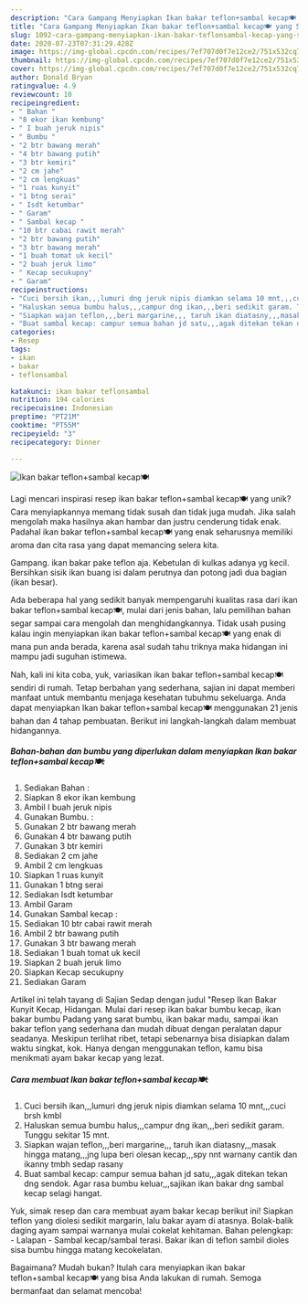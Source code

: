 ```yaml
---
description: "Cara Gampang Menyiapkan Ikan bakar teflon+sambal kecap🍽 yang Sempurna"
title: "Cara Gampang Menyiapkan Ikan bakar teflon+sambal kecap🍽 yang Sempurna"
slug: 1092-cara-gampang-menyiapkan-ikan-bakar-teflonsambal-kecap-yang-sempurna
date: 2020-07-23T07:31:29.428Z
image: https://img-global.cpcdn.com/recipes/7ef707d0f7e12ce2/751x532cq70/ikan-bakar-teflonsambal-kecap🍽-foto-resep-utama.jpg
thumbnail: https://img-global.cpcdn.com/recipes/7ef707d0f7e12ce2/751x532cq70/ikan-bakar-teflonsambal-kecap🍽-foto-resep-utama.jpg
cover: https://img-global.cpcdn.com/recipes/7ef707d0f7e12ce2/751x532cq70/ikan-bakar-teflonsambal-kecap🍽-foto-resep-utama.jpg
author: Donald Bryan
ratingvalue: 4.9
reviewcount: 10
recipeingredient:
- " Bahan "
- "8 ekor ikan kembung"
- " I buah jeruk nipis"
- " Bumbu "
- "2 btr bawang merah"
- "4 btr bawang putih"
- "3 btr kemiri"
- "2 cm jahe"
- "2 cm lengkuas"
- "1 ruas kunyit"
- "1 btng serai"
- " Isdt ketumbar"
- " Garam"
- " Sambal kecap "
- "10 btr cabai rawit merah"
- "2 btr bawang putih"
- "3 btr bawang merah"
- "1 buah tomat uk kecil"
- "2 buah jeruk limo"
- " Kecap secukupny"
- " Garam"
recipeinstructions:
- "Cuci bersih ikan,,,lumuri dng jeruk nipis diamkan selama 10 mnt,,,cuci brsh kmbl"
- "Haluskan semua bumbu halus,,,campur dng ikan,,,beri sedikit garam. Tunggu sekitar 15 mnt."
- "Siapkan wajan teflon,,,beri margarine,,, taruh ikan diatasny,,,masak hingga matang,,,jng lupa beri olesan kecap,,,spy nnt warnany cantik dan ikanny tmbh sedap rasany"
- "Buat sambal kecap: campur semua bahan jd satu,,,agak ditekan tekan dng sendok. Agar rasa bumbu keluar,,,sajikan ikan bakar dng sambal kecap selagi hangat."
categories:
- Resep
tags:
- ikan
- bakar
- teflonsambal

katakunci: ikan bakar teflonsambal 
nutrition: 194 calories
recipecuisine: Indonesian
preptime: "PT21M"
cooktime: "PT55M"
recipeyield: "3"
recipecategory: Dinner

---
```



![Ikan bakar teflon+sambal kecap🍽](https://img-global.cpcdn.com/recipes/7ef707d0f7e12ce2/751x532cq70/ikan-bakar-teflonsambal-kecap🍽-foto-resep-utama.jpg)

Lagi mencari inspirasi resep ikan bakar teflon+sambal kecap🍽 yang unik? Cara menyiapkannya memang tidak susah dan tidak juga mudah. Jika salah mengolah maka hasilnya akan hambar dan justru cenderung tidak enak. Padahal ikan bakar teflon+sambal kecap🍽 yang enak seharusnya memiliki aroma dan cita rasa yang dapat memancing selera kita.

Gampang. ikan bakar pake teflon aja. Kebetulan di kulkas adanya yg kecil. Bersihkan sisik ikan buang isi dalam perutnya dan potong jadi dua bagian (ikan besar).

Ada beberapa hal yang sedikit banyak mempengaruhi kualitas rasa dari ikan bakar teflon+sambal kecap🍽, mulai dari jenis bahan, lalu pemilihan bahan segar sampai cara mengolah dan menghidangkannya. Tidak usah pusing kalau ingin menyiapkan ikan bakar teflon+sambal kecap🍽 yang enak di mana pun anda berada, karena asal sudah tahu triknya maka hidangan ini mampu jadi suguhan istimewa.


Nah, kali ini kita coba, yuk, variasikan ikan bakar teflon+sambal kecap🍽 sendiri di rumah. Tetap berbahan yang sederhana, sajian ini dapat memberi manfaat untuk membantu menjaga kesehatan tubuhmu sekeluarga. Anda dapat menyiapkan Ikan bakar teflon+sambal kecap🍽 menggunakan 21 jenis bahan dan 4 tahap pembuatan. Berikut ini langkah-langkah dalam membuat hidangannya.

<!--inarticleads1-->

##### Bahan-bahan dan bumbu yang diperlukan dalam menyiapkan Ikan bakar teflon+sambal kecap🍽:

1. Sediakan  Bahan :
1. Siapkan 8 ekor ikan kembung
1. Ambil  I buah jeruk nipis
1. Gunakan  Bumbu. :
1. Gunakan 2 btr bawang merah
1. Gunakan 4 btr bawang putih
1. Gunakan 3 btr kemiri
1. Sediakan 2 cm jahe
1. Ambil 2 cm lengkuas
1. Siapkan 1 ruas kunyit
1. Gunakan 1 btng serai
1. Sediakan  Isdt ketumbar
1. Ambil  Garam
1. Gunakan  Sambal kecap :
1. Sediakan 10 btr cabai rawit merah
1. Ambil 2 btr bawang putih
1. Gunakan 3 btr bawang merah
1. Sediakan 1 buah tomat uk kecil
1. Siapkan 2 buah jeruk limo
1. Siapkan  Kecap secukupny
1. Sediakan  Garam


Artikel ini telah tayang di Sajian Sedap dengan judul &#34;Resep Ikan Bakar Kunyit Kecap, Hidangan. Mulai dari resep ikan bakar bumbu kecap, ikan bakar bumbu Padang yang sarat bumbu, ikan bakar madu, sampai ikan bakar teflon yang sederhana dan mudah dibuat dengan peralatan dapur seadanya. Meskipun terlihat ribet, tetapi sebenarnya bisa disiapkan dalam waktu singkat, kok. Hanya dengan menggunakan teflon, kamu bisa menikmati ayam bakar kecap yang lezat. 

<!--inarticleads2-->

##### Cara membuat Ikan bakar teflon+sambal kecap🍽:

1. Cuci bersih ikan,,,lumuri dng jeruk nipis diamkan selama 10 mnt,,,cuci brsh kmbl
1. Haluskan semua bumbu halus,,,campur dng ikan,,,beri sedikit garam. Tunggu sekitar 15 mnt.
1. Siapkan wajan teflon,,,beri margarine,,, taruh ikan diatasny,,,masak hingga matang,,,jng lupa beri olesan kecap,,,spy nnt warnany cantik dan ikanny tmbh sedap rasany
1. Buat sambal kecap: campur semua bahan jd satu,,,agak ditekan tekan dng sendok. Agar rasa bumbu keluar,,,sajikan ikan bakar dng sambal kecap selagi hangat.


Yuk, simak resep dan cara membuat ayam bakar kecap berikut ini! Siapkan teflon yang diolesi sedikit margarin, lalu bakar ayam di atasnya. Bolak-balik daging ayam sampai warnanya mulai cokelat kehitaman. Bahan pelengkap: - Lalapan - Sambal kecap/sambal terasi. Bakar ikan di teflon sambil dioles sisa bumbu hingga matang kecokelatan. 

Bagaimana? Mudah bukan? Itulah cara menyiapkan ikan bakar teflon+sambal kecap🍽 yang bisa Anda lakukan di rumah. Semoga bermanfaat dan selamat mencoba!

